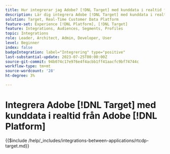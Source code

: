 ```yaml
---
title: Hur integrerar jag Adobe? [!DNL Target] med kunddata i realtid från Adobe [!DNL Platform]?
description: Lär dig integrera Adobe [!DNL Target] med kunddata i realtid från Adobe [!DNL Platform].
solution: Target, Real-Time Customer Data Platform
feature-set: Experience [!DNL Platform], [!DNL Target]
feature: Integrations, Audiences, Segments, Profiles
topic: Integrations
role: Leader, Architect, Admin, Developer, User
level: Beginner
index: false
badgeIntegration: label="Integrering" type="positive"
last-substantial-update: 2023-07-25T00:00:00Z
source-git-commit: 94b074c17e976e4f4acbb1ff41aacfc9bf74744c
workflow-type: tm+mt
source-wordcount: '28'
ht-degree: 3%

---
```



# Integrera Adobe [!DNL Target] med kunddata i realtid från Adobe [!DNL Platform]

{{$include /help/_includes/integrations-between-applications/rtcdp-target.md}}
